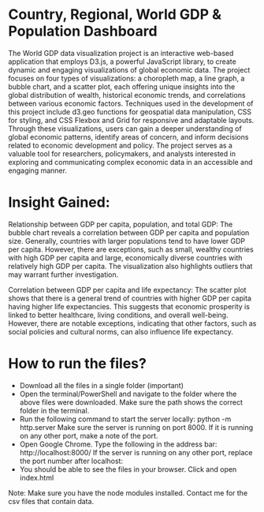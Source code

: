# Country, Regional, World GDP & Population Dashboard

The World GDP data visualization project is an interactive web-based application that employs D3.js, a powerful JavaScript library, to create dynamic and engaging visualizations of global economic data. The project focuses on four types of visualizations: a choropleth map, a line graph, a bubble chart, and a scatter plot, each offering unique insights into the global distribution of wealth, historical economic trends, and correlations between various economic factors. Techniques used in the development of this project include d3.geo functions for geospatial data manipulation, CSS for styling, and CSS Flexbox and Grid for responsive and adaptable layouts. Through these visualizations, users can gain a deeper understanding of global economic patterns, identify areas of concern, and inform decisions related to economic development and policy. The project serves as a valuable tool for researchers, policymakers, and analysts interested in exploring and communicating complex economic data in an accessible and engaging manner.

# Insight Gained:
Relationship between GDP per capita, population, and total GDP: The bubble chart reveals a correlation between GDP per capita and population size. Generally, countries with larger populations tend to have lower GDP per capita. However, there are exceptions, such as small, wealthy countries with high GDP per capita and large, economically diverse countries with relatively high GDP per capita. The visualization also highlights outliers that may warrant further investigation.

Correlation between GDP per capita and life expectancy: The scatter plot shows that there is a general trend of countries with higher GDP per capita having higher life expectancies. This suggests that economic prosperity is linked to better healthcare, living conditions, and overall well-being. However, there are notable exceptions, indicating that other factors, such as social policies and cultural norms, can also influence life expectancy.

# How to run the files?
- Download all the files in a single folder (important)
- Open the terminal/PowerShell and navigate to the folder where the above files were downloaded. Make sure the path shows the correct folder in the terminal.
- Run the following command to start the server locally: python -m http.server
Make sure the server is running on port 8000. If it is running on any other port, make a note of the port.
- Open Google Chrome. Type the following in the address bar: http://localhost:8000/
If the server is running on any other port, replace the port number after localhost:
- You should be able to see the files in your browser. Click and open index.html
 
Note: Make sure you have the node modules installed. Contact me for the csv files that contain data.
